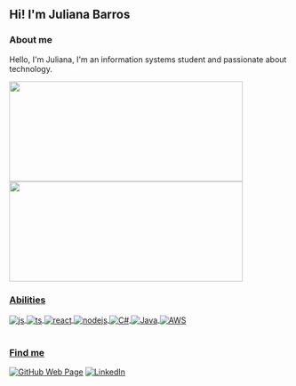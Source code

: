 ## Hi! I'm Juliana Barros 

### About me
 Hello, I'm Juliana, I'm an information systems student and passionate about technology. 

<div align="left">
  <a href="https://github.com/julianacamilo">
  <img height="180em" width="420px" src="https://github-readme-stats.vercel.app/api?username=julianacamilo&show_icons=true&theme=holi&include_all_commits=true&count_private=true"/>
  <img height="180em" width="420px" src="https://github-readme-stats.vercel.app/api/top-langs/?username=julianacamilo&layout=compact&langs_count=7&theme=holi"/>
</div>
  


 ### Abilities

<div style="display: inline_block">
  <img align="center" alt="js" src="https://img.shields.io/badge/JavaScript-F7DF1E?style=for-the-badge&logo=javascript&logoColor=black" />
  <img align="center" alt="ts" src="https://img.shields.io/badge/TypeScript-007ACC?style=for-the-badge&logo=typescript&logoColor=white" />
  <img align="center" alt="react" src="https://img.shields.io/badge/React-20232A?style=for-the-badge&logo=react&logoColor=61DAFB" />
  <img align="center" alt="nodejs" src="https://img.shields.io/badge/Node.js-43853D?style=for-the-badge&logo=node.js&logoColor=white" />
  <img align="center" alt="C#"  src="https://img.shields.io/badge/C%23-239120?style=for-the-badge&logo=c-sharp&logoColor=white"/>
  <img align="center" alt="Java" src="https://img.shields.io/badge/Java-ED8B00?style=for-the-badge&logo=openjdk&logoColor=white"/>
  <img align="center" alt="AWS" src="https://img.shields.io/badge/Amazon_AWS-FF9900?style=for-the-badge&logo=amazonaws&logoColor=white"/>
</div><br/>

### Find me

[![GitHub Web Page](https://img.shields.io/badge/GitHub_page-000000?style=for-the-badge&logo=github&logoColor=fff)](https://github.com/julianacamilo)
[![LinkedIn](https://img.shields.io/badge/LinkedIn-000000?style=for-the-badge&logo=Linkedin&logoColor=2b68ed)](https://www.linkedin.com/in/juliana-barros-398107236/)

